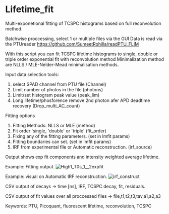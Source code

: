 # Lifetime_fit
Multi-exponetional fitting of TCSPC histograms based on full reconvolution method.

Batchwise proccessing, select 1 or multiple files via the GUI
Data is read via the PTUreader https://github.com/SumeetRohilla/readPTU_FLIM

With this script you can fit TCSPC lifetime histograms to single, double or triple order exponential fit with reconvolution method
Minimalization method are NLLS / MLE-Nelder-Mead minimalisation methods.

Input data selection tools:

1. select SPAD channel from PTU file (Channel)
2. Limit number of photos in the file (photons)
3. Limit/set histogram peak value (peak_lim)
4. Long lifetime/phosforence remove 2nd photon afer APD deadtime recovery (Drop_multi_AC_count)

Fitting options
1. Fitting Methods: NLLS or MLE (method)
2. Fit order 'single, 'double' or 'triple' (fit_order)
3. Fixing any of the fitting parameters. (set in lmfit params)
4. Fitting boundaries can set. (set in lmfit params)
5. IRF from experimental file or Automatic reconstruction. (irf_source)

Output shows exp fit components and intensity weighted average lifetime.

Example: Fitting output.
![High1_T0s_1__2expfit](https://github.com/RobertMolenaar-UT/Lifetime_fit/assets/74496038/15d0058a-f545-4184-b22f-86f5fee39324)

Example: visual on Automatic IRF reconstruction.
![irf_construct](https://github.com/RobertMolenaar-UT/Lifetime_fit/assets/74496038/7d0d77b3-e88a-4c96-8154-4fe1f211d94d)

CSV output of decays → time [ns], IRF, TCSPC decay, fit, residuals. 

CSV output of fit values over all proccessed files →  file,t1,t2,t3,tav,a1,a2,a3

Keywords: PTU, Picoquant, fluorescent lifetime, reconvolution, TCSPC
